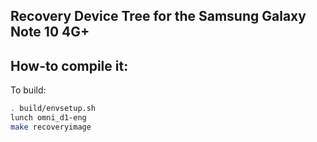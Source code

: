 ## Recovery Device Tree for the Samsung Galaxy Note 10 4G+

## How-to compile it:

To build:

```sh
. build/envsetup.sh
lunch omni_d1-eng
make recoveryimage
